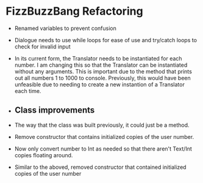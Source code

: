 # FizzBuzzBang Refactoring

* Renamed variables to prevent confusion
* Dialogue needs to use while loops for ease of use and try/catch loops to check for invalid input
* In its current form, the Translator needs to be instantiated for each number. I am changing this so that the Translator can be instantiated without any arguments. This is important due to the method that prints out all numbers 1 to 1000 to console. Previously, this would have been unfeasible due to needing to create a new instantion of a Translator each time. 
* ## Class improvements

* The way that the class was built previously, it could just be a method.
* Remove constructor that contains initialized copies of the user number.
* Now only convert number to Int as needed so that there aren't Text/Int copies floating around.
* Similar to the aboved, removed constructor that contained initialized copies of the user number
